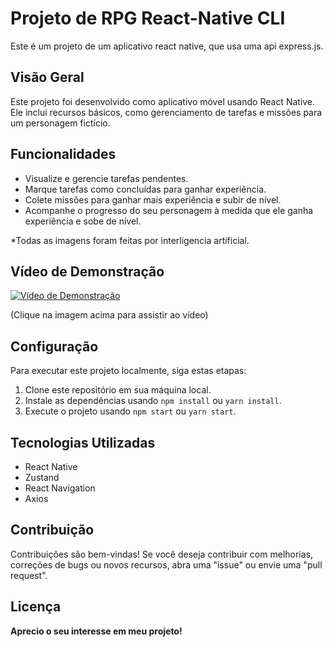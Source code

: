 # Projeto de RPG React-Native CLI

Este é um projeto de um aplicativo react native, que usa uma api express.js.

## Visão Geral

Este projeto foi desenvolvido como aplicativo móvel usando React Native. Ele inclui recursos básicos, como gerenciamento de tarefas e missões para um personagem fictício.

## Funcionalidades

- Visualize e gerencie tarefas pendentes.
- Marque tarefas como concluídas para ganhar experiência.
- Colete missões para ganhar mais experiência e subir de nível.
- Acompanhe o progresso do seu personagem à medida que ele ganha experiência e sobe de nível.

*Todas as imagens foram feitas por interligencia artificial.


## Vídeo de Demonstração

[![Vídeo de Demonstração](https://img.youtube.com/vi/50NE66-QC-k/0.jpg)](https://www.youtube.com/watch?v=50NE66-QC-k)

(Clique na imagem acima para assistir ao vídeo)

## Configuração

Para executar este projeto localmente, siga estas etapas:

1. Clone este repositório em sua máquina local.
2. Instale as dependências usando `npm install` ou `yarn install`.
3. Execute o projeto usando `npm start` ou `yarn start`.

## Tecnologias Utilizadas

- React Native
- Zustand
- React Navigation
- Axios

## Contribuição

Contribuições são bem-vindas! Se você deseja contribuir com melhorias, correções de bugs ou novos recursos, abra uma "issue" ou envie uma "pull request".

## Licença

**Aprecio o seu interesse em meu projeto!**
